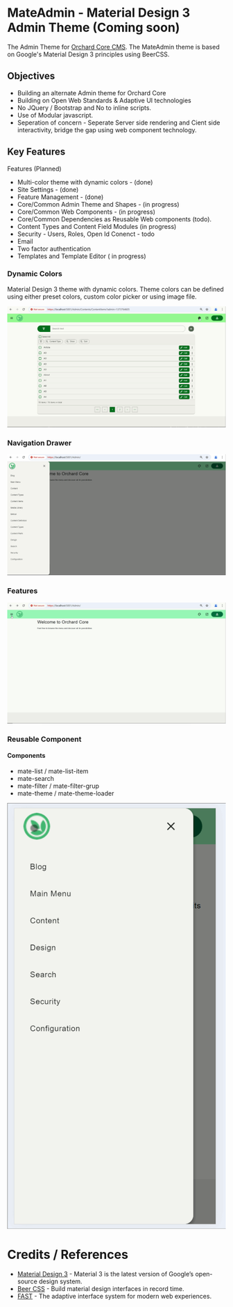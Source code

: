 # MateAdmin - Material Design 3 Admin Theme (Coming soon)

The Admin Theme for [Orchard Core CMS](https://github.com/OrchardCMS/OrchardCore). The MateAdmin theme is based on Google's Material Design 3 principles using BeerCSS.

  


## Objectives
- Building an alternate Admin theme for Orchard Core
- Building on Open Web Standards & Adaptive UI technologies
- No JQuery / Bootstrap and No to inline scripts.
- Use of Modular javascript. 
- Seperation of concern - Seperate Server side rendering and Cient side interactivity, bridge the gap using web component technology.


## Key Features

Features (Planned)
- Multi-color theme with dynamic colors - (done)
- Site Settings - (done)
- Feature Management - (done)
- Core/Common Admin Theme and Shapes - (in progress) 
- Core/Common Web Components  - (in progress)
- Core/Common Dependencies as Reusable Web components (todo).
- Content Types and Content Field Modules (in progress)
- Security -  Users, Roles, Open Id Conenct - todo
- Email 
- Two factor authentication 
- Templates and Template Editor ( in progress)

### Dynamic Colors

Material Design 3 theme with dynamic colors. Theme colors can be defined using either preset colors, custom color picker or using image file. 

![Dynamic Colors](./images/colors.gif)

### Navigation Drawer

![Navigation Drawer](./images/drawer.gif)

### Features

![Features](./images/features.gif)

### Reusable Component

#### Components  

- mate-list / mate-list-item
- mate-search
- mate-filter / mate-filter-grup
- mate-theme / mate-theme-loader

![Lists](./images/mate-list.gif)



# Credits / References

- [Material Design  3](https://m3.material.io/) -  Material 3 is the latest version of Google’s open-source design system.
- [Beer CSS](https://www.beercss.com/) - Build material design interfaces in record time.
- [FAST](https://github.com/microsoft/fast) - The adaptive interface system for modern web experiences.


